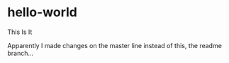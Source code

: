 # hello-world
This Is It


Apparently I made changes on the master line instead of this, the readme branch...
